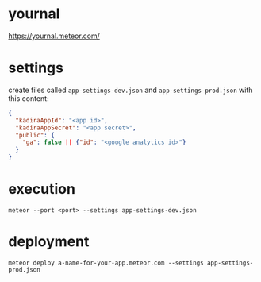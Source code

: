# yournal

https://yournal.meteor.com/

# settings

create files called `app-settings-dev.json` and `app-settings-prod.json` with this content:
```json
{
  "kadiraAppId": "<app id>",
  "kadiraAppSecret": "<app secret>",
  "public": {
    "ga": false || {"id": "<google analytics id>"}
  }
}
```

# execution

`meteor --port <port> --settings app-settings-dev.json`

# deployment

`meteor deploy a-name-for-your-app.meteor.com --settings app-settings-prod.json`

